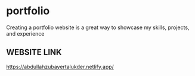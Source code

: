 # portfolio
Creating a portfolio website is a great way to showcase my skills, projects, and experience

## WEBSITE LINK
https://abdullahzubayertalukder.netlify.app/
